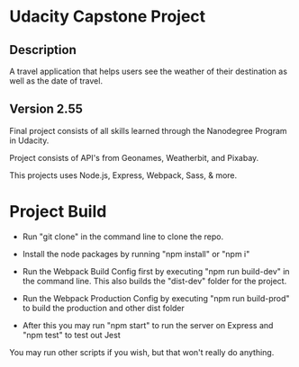 # Udacity Capstone Project #

## Description ##

A travel application that helps users see the weather of their destination as well as the date of travel.


## Version 2.55 ##

Final project consists of all skills learned through the Nanodegree Program in Udacity.

Project consists of API's from Geonames, Weatherbit, and Pixabay.

This projects uses Node.js, Express, Webpack, Sass, & more. 


# Project Build

* Run "git clone" in the command line to clone the repo.

* Install the node packages by running "npm install" or "npm i"

* Run the Webpack Build Config first by executing "npm run build-dev" in the command line. This also builds the "dist-dev" folder for the project.

* Run the Webpack Production Config by executing "npm run build-prod" to build the production and other dist folder

* After this you may run "npm start" to run the server on Express and "npm test" to test out Jest

You may run other scripts if you wish, but that won't really do anything.

